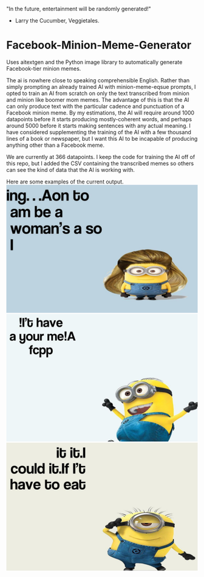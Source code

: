 "In the future, entertainment will be randomly generated!"
- Larry the Cucumber, Veggietales.

# Facebook-Minion-Meme-Generator
Uses aitextgen and the Python image library to automatically generate Facebook-tier minion memes.

The ai is nowhere close to speaking comprehensible English. 
Rather than simply prompting an already trained AI with minion-meme-eqsue prompts, I opted to train an AI from scratch on only the text transcribed from minion and minion like boomer mom memes. The advantage of this is that the AI can only produce text with the particular cadence and punctuation of a Facebook minion meme.
By my estimations, the AI will require around 1000 datapoints before it starts producing mostly-coherent words, and perhaps around 5000 before it starts making sentences with any actual meaning.
I have considered supplementing the training of the AI with a few thousand lines of a book or newspaper, but I want this AI to be incapable of producing anything other than a Facebook meme.

We are currently at 366 datapoints. I keep the code for training the AI off of this repo, but I added the CSV containing the transcribed memes so others can see the kind of data that the AI is working with.

Here are some examples of the current output.
![alt text](https://github.com/RyanDoesMath/Facebook-Minion-Meme-Generator/blob/main/Sample_Output/hilarious_minion_meme_01.jpg)
![alt text](https://github.com/RyanDoesMath/Facebook-Minion-Meme-Generator/blob/main/Sample_Output/hilarious_minion_meme_02.jpg)
![alt text](https://github.com/RyanDoesMath/Facebook-Minion-Meme-Generator/blob/main/Sample_Output/hilarious_minion_meme_03.jpg)
